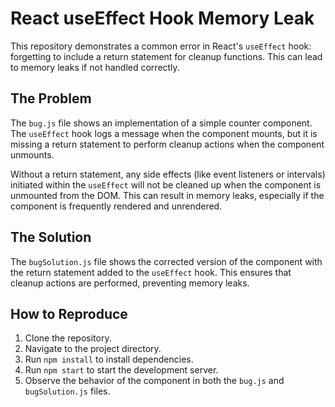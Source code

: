 # React useEffect Hook Memory Leak

This repository demonstrates a common error in React's `useEffect` hook:  forgetting to include a return statement for cleanup functions.  This can lead to memory leaks if not handled correctly. 

## The Problem

The `bug.js` file shows an implementation of a simple counter component.  The `useEffect` hook logs a message when the component mounts, but it is missing a return statement to perform cleanup actions when the component unmounts.

Without a return statement, any side effects (like event listeners or intervals) initiated within the `useEffect` will not be cleaned up when the component is unmounted from the DOM. This can result in memory leaks, especially if the component is frequently rendered and unrendered.

## The Solution

The `bugSolution.js` file shows the corrected version of the component with the return statement added to the `useEffect` hook. This ensures that cleanup actions are performed, preventing memory leaks. 

## How to Reproduce

1. Clone the repository.
2. Navigate to the project directory.
3. Run `npm install` to install dependencies.
4. Run `npm start` to start the development server.
5. Observe the behavior of the component in both the `bug.js` and `bugSolution.js` files.